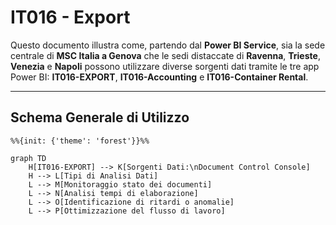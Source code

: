 # IT016 - Export

Questo documento illustra come, partendo dal **Power BI Service**, sia la sede centrale di **MSC Italia a Genova** che le sedi distaccate di **Ravenna**, **Trieste**, **Venezia** e **Napoli** possono utilizzare diverse sorgenti dati tramite le tre app Power BI: **IT016-EXPORT**, **IT016-Accounting** e **IT016-Container Rental**.

---

## Schema Generale di Utilizzo

```mermaid
%%{init: {'theme': 'forest'}}%%

graph TD
    H[IT016-EXPORT] --> K[Sorgenti Dati:\nDocument Control Console]
    H --> L[Tipi di Analisi Dati]
    L --> M[Monitoraggio stato dei documenti]
    L --> N[Analisi tempi di elaborazione]
    L --> O[Identificazione di ritardi o anomalie]
    L --> P[Ottimizzazione del flusso di lavoro]



```